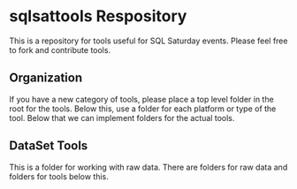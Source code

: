 # sqlsattools Respository
This is a repository for tools useful for SQL Saturday events. Please feel free to fork and contribute tools.

## Organization

If you have a new category of tools, please place a top level folder in the root for the tools. Below this, use a folder for each platform or type of the tool. Below that we can implement folders for the actual tools.

## DataSet Tools
This is a folder for working with raw data. There are folders for raw data and folders for tools below this.
